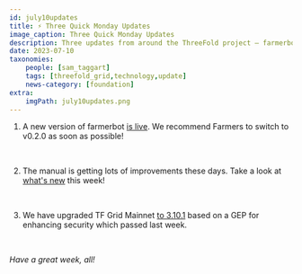 ```yaml
---
id: july10updates
title: ⚡ Three Quick Monday Updates
image_caption: Three Quick Monday Updates
description: Three updates from around the ThreeFold project – farmerbot, the manual, and a mainnet upgrade.
date: 2023-07-10
taxonomies:
    people: [sam_taggart]
    tags: [threefold_grid,technology,update]
    news-category: [foundation]
extra:
    imgPath: july10updates.png
---
```


1. A new version of farmerbot [is live](https://forum.threefold.io/t/new-release-farmerbot/4014). We recommend Farmers to switch to v0.2.0 as soon as possible!

<br/>

2. The manual is getting lots of improvements these days. Take a look at [what's new](https://forum.threefold.io/t/weekly-manual-update-news/4015) this week!

<br/>

3. We have upgraded TF Grid Mainnet [to 3.10.1](https://forum.threefold.io/t/tf-grid-mainnet-release-3-10-1/4016) based on a GEP for enhancing security which passed last week.

<br/>

*Have a great week, all!*